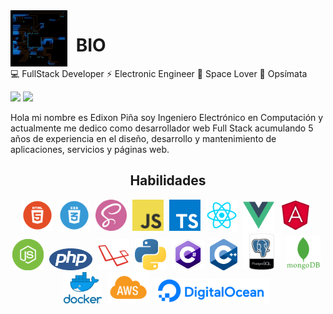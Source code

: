 <img align='left' src='./images/circuit.gif' width='18%' style="margin-right: 14px;">

# BIO

💻 FullStack Developer
⚡ Electronic Engineer
🚀 Space Lover
🐌 Opsímata

<!-- [![](https://img.shields.io/badge/WebSite-edixonalberto.com-blue.svg?style=flat-square)](https://www.edixonalberto.com) -->
![](https://img.shields.io/github/stars/EdixonAlberto?affiliations=OWNER%2CCOLLABORATOR&style=social)
![](https://www.codewars.com/users/EdixonAlberto/badges/micro)
<!-- ![](https://css-battle-shield.herokuapp.com?username=edixon&style=leader) -->

Hola mi nombre es Edixon Piña soy Ingeniero Electrónico en Computación y actualmente me dedico como desarrollador web Full Stack acumulando 5 años de experiencia en el diseño, desarrollo y mantenimiento de aplicaciones, servicios y páginas web.

<h2 align="center">Habilidades</h2>

<div align="center">
  <img draggable="false" src='./images/skills/html.png' height='50px' style="margin-right: 5px">
  <img draggable="false" src='./images/skills/css.png' height='50px' style="margin-right: 5px">
  <img draggable="false" src='./images/skills/sass.png' width='50px' height='50px' style="margin-right: 5px">
  <img draggable="false" src='./images/skills/javascript.jpg' height='50px' style="margin-right: 5px">
  <img draggable="false" src='./images/skills/typescript.png' height='50px' style="margin-right: 5px">
  <img draggable="false" src='./images/skills/react.png' height='50px' style="margin-right: 5px">
  <img draggable="false" src='./images/skills/vue.png' height='50px' style="margin-right: 5px">
  <img draggable="false" src='./images/skills/angular.png' height='50px' style="margin-right: 5px">
  <img draggable="false" src='./images/skills/node.png' height='50px' style="margin-right: 5px">
  <img draggable="false" src='./images/skills/php.png' height='35px' style="margin-right: 5px">
  <img draggable="false" src='./images/skills/laravel.png' width="50px" height='50px' style="margin-right: 5px">
  <img draggable="false" src='./images/skills/python.png' height='50px' style="margin-right: 5px">
  <img draggable="false" src='./images/skills/csharp.png' height='50px' style="margin-right: 5px">
  <img draggable="false" src='./images/skills/cpp.png' height='50px' style="margin-right: 5px">
  <img draggable="false" src='./images/skills/postgresql.png' width='60px' style="margin-right: 5px">
  <img draggable="false" src='./images/skills/mongo.png' height='55px' style="margin-right: 5px">
  <img draggable="false" src='./images/skills/docker.png' height='50px' style="margin-right: 5px">
  <img draggable="false" src='./images/skills/aws.png' height='50px' style="margin-right: 5px">
  <img draggable="false" src='./images/skills/do.png' height='40px' style="margin-right: 5px">
</div>
